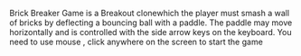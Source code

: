 Brick Breaker Game is a Breakout clonewhich the player must smash a wall of bricks by deflecting a bouncing ball with a paddle. 
The paddle may move horizontally and is controlled with the side arrow keys on the keyboard.
You need to use mouse , click anywhere on the screen to start the game 
